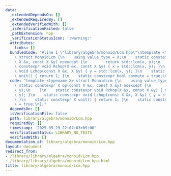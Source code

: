 ```yaml
---
data:
  _extendedDependsOn: []
  _extendedRequiredBy: []
  _extendedVerifiedWith: []
  _isVerificationFailed: false
  _pathExtension: hpp
  _verificationStatusIcon: ':warning:'
  attributes:
    links: []
  bundledCode: "#line 1 \"library/algebra/monoid/Lcm.hpp\"\ntemplate <typename X>\
    \ struct MonoidLcm {\n    using value_type = X;\n    static constexpr X op(const\
    \ X &x, const X &y) noexcept {\n        return std::lcm(x, y);\n    }\n    static\
    \ constexpr void Rchop(X &x, const X &y) { x = std::lcm(x, y); }\n    static constexpr\
    \ void Lchop(const X &x, X &y) { y = std::lcm(x, y); }\n    static constexpr X\
    \ unit() { return 1; }\n    static constexpr bool commute = true;\n};\n"
  code: "template <typename X> struct MonoidLcm {\n    using value_type = X;\n   \
    \ static constexpr X op(const X &x, const X &y) noexcept {\n        return std::lcm(x,\
    \ y);\n    }\n    static constexpr void Rchop(X &x, const X &y) { x = std::lcm(x,\
    \ y); }\n    static constexpr void Lchop(const X &x, X &y) { y = std::lcm(x, y);\
    \ }\n    static constexpr X unit() { return 1; }\n    static constexpr bool commute\
    \ = true;\n};"
  dependsOn: []
  isVerificationFile: false
  path: library/algebra/monoid/Lcm.hpp
  requiredBy: []
  timestamp: '2025-05-29 22:07:03+09:00'
  verificationStatus: LIBRARY_NO_TESTS
  verifiedWith: []
documentation_of: library/algebra/monoid/Lcm.hpp
layout: document
redirect_from:
- /library/library/algebra/monoid/Lcm.hpp
- /library/library/algebra/monoid/Lcm.hpp.html
title: library/algebra/monoid/Lcm.hpp
---
```

